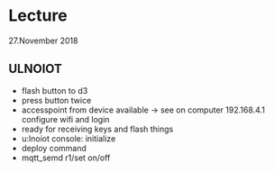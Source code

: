 # Lecture
27.November 2018

## ULNOIOT
* flash button to d3 
* press button twice
* accesspoint from device available -> see on computer 192.168.4.1 configure wifi and login
* ready for receiving keys and flash things
* u:lnoiot console: initialize
* deploy command
* mqtt_semd r1/set on/off

